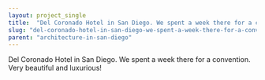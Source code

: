 ```yaml
---
layout: project_single
title:  "Del Coronado Hotel in San Diego. We spent a week there for a convention. Very beautiful and luxurious!"
slug: "del-coronado-hotel-in-san-diego-we-spent-a-week-there-for-a-convention-very"
parent: "architecture-in-san-diego"
---
```

Del Coronado Hotel in San Diego. We spent a week there for a convention. Very beautiful and luxurious!